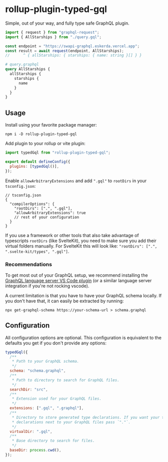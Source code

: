 # rollup-plugin-typed-gql

Simple, out of your way, and fully type safe GraphQL plugin.

```js
import { request } from "graphql-request";
import { AllStarships } from "./query.gql";

const endpoint = "https://swapi-graphql.eskerda.vercel.app";
const result = await request(endpoint, AllStarships);
//      ^ { allStarships: { starships: { name: string }[] } }
```

```graphql
# query.graphql
query AllStarships {
  allStarships {
    starships {
      name
    }
  }
}
```

## Usage

Install using your favorite package manager:

```
npm i -D rollup-plugin-typed-gql
```

Add plugin to your rollup or vite plugin:

```js
import typedGql from "rollup-plugin-typed-gql";

export default defineConfig({
  plugins: [typedGql()],
});
```

Enable `allowArbitraryExtensions` and add `".gql"` to `rootDirs` in your
`tsconfig.json`:

```jsonc
// tsconfig.json
{
  "compilerOptions": {
    "rootDirs": [".", ".gql"],
    "allowArbitraryExtensions": true
    // rest of your configuration
  }
}
```

If you use a framework or other tools that also take advantage of typescripts
`rootDirs` (like SvelteKit), you need to make sure you add their virtual
folders manually. For SvelteKit this will look like:
`"rootDirs": [".", ".svelte-kit/types", ".gql"]`.

### Recommendations

To get most out of your GraphQL setup, we recommend installing the
[GraphQL language server VS Code plugin](https://marketplace.visualstudio.com/items?itemName=GraphQL.vscode-graphql)
(or a similar language server integration if you're not rocking vscode).

A current limitation is that you have to have your GraphQL schema locally. If
you don't have that, it can easily be extracted by running:

```
npx get-graphql-schema https://your-schema-url > schema.graphql
```

## Configuration

All configuration options are optional. This configuration is equivalent to the
defaults you get if you don't provide any options:

```js
typedGql({
  /**
   * Path to your GraphQL schema.
   */
  schema: "schema.graphql",
  /**
   * Path to directory to search for GraphQL files.
   */
  searchDir: "src",
  /**
   * Extension used for your GraphQL files.
   */
  extensions: [".gql", ".graphql"],
  /**
   * Directory to store generated type declarations. If you want your type
   * declarations next to your GraphQL files pass `"."`.
   */
  virtualDir: ".gql",
  /**
   * Base directory to search for files.
   */
  baseDir: process.cwd(),
});
```
